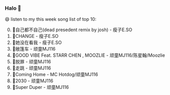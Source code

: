

### Halo 👋

😄 listen to my this week song list of top 10:

0. 🌈自己都不自己(dead presedent remix by josh) - 瘦子E.SO
1. 🌈CHANGE - 瘦子E.SO
2. 🌈她没在看我 - 瘦子E.SO
3. 🌈敞篷车 - 顽童MJ116
4. 🌈GOOD VIBE Feat. STARR CHEN , MOOZLIE - 顽童MJ116/陈星翰/Moozlie
5. 🌈脱罪 - 顽童MJ116
6. 🌈走跳 - 顽童MJ116
7. 🌈Coming Home - MC Hotdog/顽童MJ116
8. 🌈2030 - 顽童MJ116
9. 🌈Super Duper - 顽童MJ116


